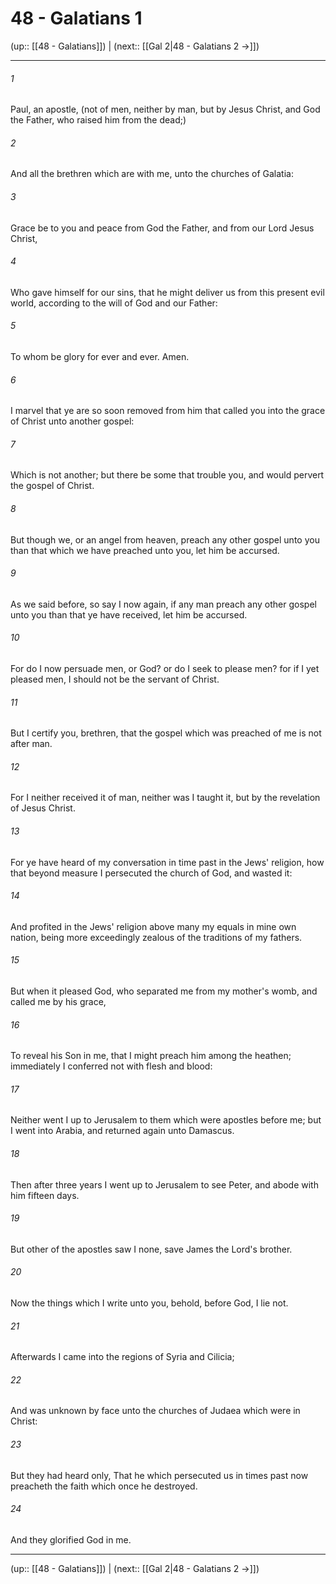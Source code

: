 # 48 - Galatians 1

(up:: [[48 - Galatians]]) | (next:: [[Gal 2|48 - Galatians 2 →]])

***


###### 1 
Paul, an apostle, (not of men, neither by man, but by Jesus Christ, and God the Father, who raised him from the dead;) 

###### 2 
And all the brethren which are with me, unto the churches of Galatia: 

###### 3 
Grace be to you and peace from God the Father, and from our Lord Jesus Christ, 

###### 4 
Who gave himself for our sins, that he might deliver us from this present evil world, according to the will of God and our Father: 

###### 5 
To whom be glory for ever and ever. Amen. 

###### 6 
I marvel that ye are so soon removed from him that called you into the grace of Christ unto another gospel: 

###### 7 
Which is not another; but there be some that trouble you, and would pervert the gospel of Christ. 

###### 8 
But though we, or an angel from heaven, preach any other gospel unto you than that which we have preached unto you, let him be accursed. 

###### 9 
As we said before, so say I now again, if any man preach any other gospel unto you than that ye have received, let him be accursed. 

###### 10 
For do I now persuade men, or God? or do I seek to please men? for if I yet pleased men, I should not be the servant of Christ. 

###### 11 
But I certify you, brethren, that the gospel which was preached of me is not after man. 

###### 12 
For I neither received it of man, neither was I taught it, but by the revelation of Jesus Christ. 

###### 13 
For ye have heard of my conversation in time past in the Jews' religion, how that beyond measure I persecuted the church of God, and wasted it: 

###### 14 
And profited in the Jews' religion above many my equals in mine own nation, being more exceedingly zealous of the traditions of my fathers. 

###### 15 
But when it pleased God, who separated me from my mother's womb, and called me by his grace, 

###### 16 
To reveal his Son in me, that I might preach him among the heathen; immediately I conferred not with flesh and blood: 

###### 17 
Neither went I up to Jerusalem to them which were apostles before me; but I went into Arabia, and returned again unto Damascus. 

###### 18 
Then after three years I went up to Jerusalem to see Peter, and abode with him fifteen days. 

###### 19 
But other of the apostles saw I none, save James the Lord's brother. 

###### 20 
Now the things which I write unto you, behold, before God, I lie not. 

###### 21 
Afterwards I came into the regions of Syria and Cilicia; 

###### 22 
And was unknown by face unto the churches of Judaea which were in Christ: 

###### 23 
But they had heard only, That he which persecuted us in times past now preacheth the faith which once he destroyed. 

###### 24 
And they glorified God in me.

***

(up:: [[48 - Galatians]]) | (next:: [[Gal 2|48 - Galatians 2 →]])
